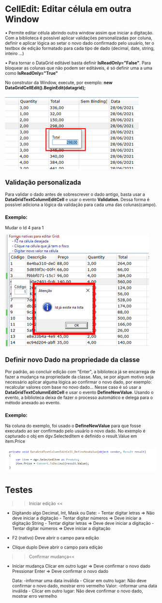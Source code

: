 # CellEdit: Editar célula em outra Window

• Permite editar célula abrindo outra window assim que iniciar a digitação. Com a biblioteca é possível aplicar validações personalizadas por coluna, definir e aplicar lógica ao 
setar o novo dado confirmado pelo usuário, ter o textbox de edição formatado para cada tipo de dado (decimal, date, string, inteiro ...)

• Para tornar o DataGrid editável basta definir **IsReadOnly="False"**. Para bloquear as colunas que não podem ser editáveis, é só definir uma a uma como **IsReadOnly="True"**

No construtor da Window, execute, por exemplo: **new DataGridCellEdit<Produto>().BeginEdit(datagrid);**
<p>
	<img src="Assets/celledit-field.PNG">
</p>

## Validação personalizada
Para validar o dado antes de sobrescrever o dado antigo, basta usar a **DataGridTextColumnEditCell** e usar o evento **Validation**. Dessa forma é possível adiciona a lógica da 
validação para cada uma das colunas(campo).

### Exemplo:
Mudar o Id 4 para 1
<p>
	<img src="Assets/celledit-validation.PNG">
</p>

## Definir novo Dado na propriedade da classe
Por padrão, ao concluir edição com "Enter", a biblioteca já se encarrega de fazer a mudança na propriedade da classe. Mas, se por algum motivo seja necessário aplicar alguma 
lógica ao confirmar o novo dado, por exemplo: recalcular valores com base no novo dado... Nesse caso é só usar a **DataGridTextColumnEditCell** e usar o evento **DefineNewValue**.
Usando o evento, a biblioteca deixa de fazer o processo automático e delega para o método anexado ao evento.

### Exemplo:
Na coluna do exemplo, foi usado o **DefineNewValue** para que fosse executado ao ser confirmado pelo usuário o novo dado. No exemplo é capturado o obj em dgv.SelectedItem e 
definido o result.Value em item.Price
<p>
	<img src="Assets/celledit-setdata.jpg">
</p>

# Testes
>> Iniciar edição <<
 - Digitando algo
	Decimal, Int, Mask ou Date:
		- Tentar digitar letras => Não deve iniciar a digitação
		- Tentar digitar números => Deve iniciar a digitação
	String
		- Tentar digitar letras => Deve deve iniciar a digitação
		- Tentar digitar números => Deve iniciar a digitação

 - F2 (nativo)
	Deve abrir o campo para edição

 - Clique duplo
	Deve abrir o campo para edição

>>Confirmar mudança<<
 - Iniciar mudança
	Clicar em outro lugar => Deve confirmar o novo dado
	Pressionar Enter => Deve confirmar o novo dado

	Data: 
		-informar uma data inválida
			- Clicar em outro lugar: Não deve confirmar o novo dado, mostrar erro vermelho
	Valor: 
		-informar uma data inválida
			- Clicar em outro lugar: Não deve confirmar o novo dado, mostrar erro vermelho
